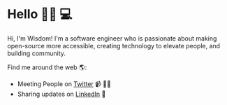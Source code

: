 # Hello 👋🏾 💻

Hi, I'm Wisdom! I'm a software engineer who is passionate about making open-source more accessible, creating technology to elevate people, and building community. 

Find me around the web 🌎:
- Meeting People on <a href="https://twitter.com/wisdomscode">Twitter</a>  📹 ✍🏾
- Sharing updates on <a href="https://www.linkedin.com/in/wisdom-osinachi-b17694b2/">LinkedIn</a> 💼
